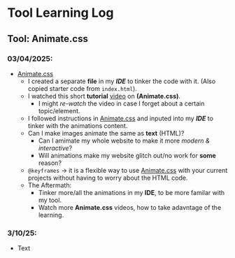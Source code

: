 # Tool Learning Log

## Tool: **Animate.css**

### 03/04/2025:
* [Animate.css](https://animate.style/)
  * I created a separate **file** in my _**IDE**_ to tinker the code with it. (Also copied starter code from `index.html`).
  * I watched this short **tutorial** [video](https://www.youtube.com/watch?v=VzbBcVRquYA) on **(Animate.css)**.
    * I might _re-watch_ the video in case I forget about a certain topic/element.
  * I followed instructions in [Animate.css](https://animate.style/) and inputed into my _**IDE**_ to tinker with the animations content. 
  * Can I make images animate the same as **text** (HTML)?
    * Can I amimate my whole website to make it more _modern & interactive_?
    * Will animations make my website glitch out/no work for **some** reason?
  * `@keyframes` -> it is a flexible way to use [Animate.css](https://animate.style/) with your current projects without having to worry about the HTML code.
  * The Aftermath:
    * Tinker more/all the animations in my **IDE**, to be more familar with my tool.
    * Watch more **Animate.css** videos, how to take adavntage of the learning.
  
### 3/10/25:
* Text


<!-- 
* Links you used today (websites, videos, etc)
* Things you tried, progress you made, etc
* Challenges, a-ha moments, etc
* Questions you still have
* What you're going to try next
-->

